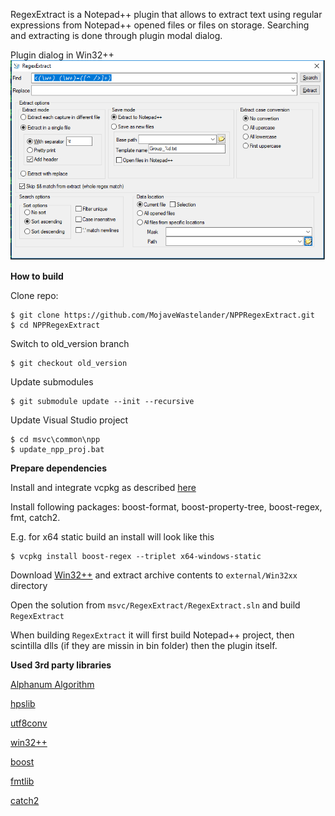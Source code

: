 RegexExtract is a Notepad++ plugin that allows to extract text using regular expressions from Notepad++ opened files or files on storage.
Searching and extracting is done through plugin modal dialog.

Plugin dialog in Win32++
![main_dialog](docs/main_window.png)

**How to build**

Clone repo:
```
$ git clone https://github.com/MojaveWastelander/NPPRegexExtract.git
$ cd NPPRegexExtract
```

Switch to old_version branch
```
$ git checkout old_version
```

Update submodules
```
$ git submodule update --init --recursive
```

Update Visual Studio project
```
$ cd msvc\common\npp
$ update_npp_proj.bat
```

**Prepare dependencies**

Install and integrate vcpkg as described [here](https://github.com/Microsoft/vcpkg)

Install following packages: boost-format, boost-property-tree, boost-regex, fmt, catch2. 

E.g. for x64 static build an install will look like this
```
$ vcpkg install boost-regex --triplet x64-windows-static
```

Download [Win32++](https://sourceforge.net/projects/win32-framework) and extract archive contents to `external/Win32xx` directory

Open the solution from `msvc/RegexExtract/RegexExtract.sln` and build `RegexExtract`

When building `RegexExtract` it will first build Notepad++ project, then scintilla dlls (if they are missin in bin folder) then the plugin itself.

**Used 3rd party libraries**

[Alphanum Algorithm](http://www.davekoelle.com/alphanum.html)

[hpslib](https://www.codeproject.com/articles/22046/high-performance-unicode-text-file-i-o-routines-fo)

[utf8conv](https://github.com/GiovanniDicanio/UnicodeConversions)

[win32++](https://sourceforge.net/projects/win32-framework)

[boost](https://www.boost.org)

[fmtlib](https://github.com/fmtlib/fmt)

[catch2](https://github.com/catchorg/Catch2)


